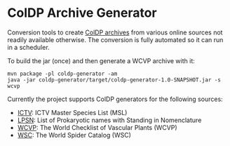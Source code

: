 # ColDP Archive Generator

Conversion tools to create [ColDP archives](https://github.com/CatalogueOfLife/coldp/) from various online sources not readily available otherwise.
The conversion is fully automated so it can run in a scheduler.

To build the jar (once) and then generate a WCVP archive with it:

```
mvn package -pl coldp-generator -am 
java -jar coldp-generator/target/coldp-generator-1.0-SNAPSHOT.jar -s wcvp
```

Currently the project supports ColDP generators for the following sources:

 - [ICTV](https://talk.ictvonline.org/taxonomy/w/ictv-taxonomy): ICTV Master Species List (MSL)
 - [LPSN](https://lpsn.dsmz.de/): List of Prokaryotic names with Standing in Nomenclature
 - [WCVP](https://wcvp.science.kew.org): The World Checklist of Vascular Plants (WCVP)
 - [WSC](https://wsc.nmbe.ch/): The World Spider Catalog (WSC)